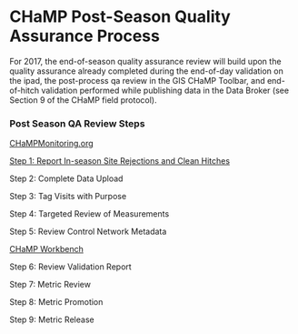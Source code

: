 # CHaMP Post-Season Quality Assurance Process 



For 2017, the end-of-season quality assurance review will
build upon the quality assurance already completed during the end-of-day
validation on the ipad, the post-process qa review in the GIS CHaMP Toolbar,
and end-of-hitch validation performed while publishing data in the Data Broker
(see Section 9 of the CHaMP field protocol). 



### Post Season QA Review Steps

[CHaMPMonitoring.org](www.champmonitoring.org)

[Step 1: Report In-season Site Rejections and Clean Hitches](QA_SiteRejections_CleanHitches.md)

Step 2:  Complete Data Upload

Step 3: Tag Visits with Purpose

Step 4: Targeted Review of Measurements

Step 5: Review Control Network Metadata

[CHaMP Workbench](www.workbench.northarrowresearch.com)

Step 6: Review Validation Report

Step 7: Metric Review



Step 8: Metric Promotion

Step 9: Metric Release

